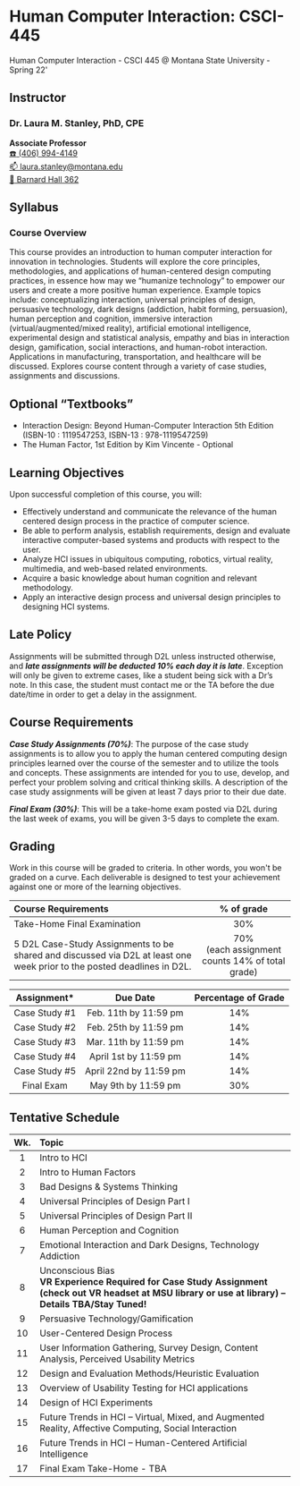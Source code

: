 # Human Computer Interaction: CSCI-445

Human Computer Interaction - CSCI 445 @ Montana State University - Spring 22'

## Instructor

### Dr. Laura M. Stanley, PhD, CPE
**Associate Professor**<br>
[:phone: (406) 994-4149](tel:4069944149)<br>
[:mailbox: laura.stanley@montana.edu](mailto:laura.stanley@montana.edu)<br>
[:round_pushpin: Barnard Hall 362](https://www.montana.edu/calendar/locations.php?building=3)<br>

## Syllabus

### Course Overview

This course provides an introduction to human computer interaction for innovation in
technologies. Students will explore the core principles, methodologies, and applications of human-centered design
computing practices, in essence how may we “humanize technology” to empower our users and create a more
positive human experience. Example topics include: conceptualizing interaction, universal principles of design,
persuasive technology, dark designs (addiction, habit forming, persuasion), human perception and cognition,
immersive interaction (virtual/augmented/mixed reality), artificial emotional intelligence, experimental design and
statistical analysis, empathy and bias in interaction design, gamification, social interactions, and human-robot
interaction. Applications in manufacturing, transportation, and healthcare will be discussed. Explores course content
through a variety of case studies, assignments and discussions.

## Optional “Textbooks”

- Interaction Design: Beyond Human-Computer Interaction 5th Edition (ISBN-10 : 1119547253, ISBN-13 : 978-1119547259)
- The Human Factor, 1st Edition by Kim Vincente - Optional

## Learning Objectives

Upon successful completion of this course, you will:

- Effectively understand and communicate the relevance of the human centered design process in the practice of computer science.
- Be able to perform analysis, establish requirements, design and evaluate interactive computer-based systems and products with respect to the user.
- Analyze HCI issues in ubiquitous computing, robotics, virtual reality, multimedia, and web-based related environments.
- Acquire a basic knowledge about human cognition and relevant methodology.
- Apply an interactive design process and universal design principles to designing HCI systems.

## Late Policy

Assignments will be submitted through D2L unless instructed otherwise, and ***late assignments will be deducted 10% each day it is late***. Exception will only be given to extreme cases, like a student being sick with a Dr’s note. In this case, the student must contact me or the TA before the due date/time in order to get a delay in the assignment.

## Course Requirements

***Case Study Assignments (70%)***: The purpose of the case study assignments is to allow you to apply the human centered computing design principles learned over the course of the semester and to utilize the tools and concepts. These assignments are intended for you to use, develop, and perfect your problem solving and critical thinking skills. A description of the case study assignments will be given at least 7 days prior to their due date.

***Final Exam (30%)***: This will be a take-home exam posted via D2L during the last week of exams, you will be given 3-5 days to complete the exam.

## Grading

Work in this course will be graded to criteria. In other words, you won't be graded on a curve. Each deliverable is designed to test your achievement against one or more of the learning objectives.

| Course Requirements | % of grade |
| :-- | :--: |
| Take-Home Final Examination | 30% |
| 5 D2L Case-Study Assignments to be shared and discussed via D2L at least one week prior to the posted deadlines in D2L. | 70% <br> (each assignment counts 14% of total grade) |


| Assignment* | Due Date | Percentage of Grade |
| :--: | :--: | :--: |
| Case Study #1 | Feb. 11th by 11:59 pm | 14% |
| Case Study #2 | Feb. 25th by 11:59 pm | 14% |
| Case Study #3 | Mar. 11th by 11:59 pm | 14% |
| Case Study #4 | April 1st by 11:59 pm | 14% |
| Case Study #5 | April 22nd by 11:59 pm | 14% |
| Final Exam | May 9th by 11:59 pm | 30% |

## Tentative Schedule

| Wk. | Topic |
| :--: | :-- |
| 1 | Intro to HCI |
| 2 | Intro to Human Factors |
| 3 | Bad Designs & Systems Thinking |
| 4 | Universal Principles of Design Part I |
| 5 | Universal Principles of Design Part II |
| 6 | Human Perception and Cognition |
| 7 | Emotional Interaction and Dark Designs, Technology Addiction |
| 8 | Unconscious Bias<br>**VR Experience Required for Case Study Assignment (check out VR headset at MSU library or use at library) – Details TBA/Stay Tuned!** |
| 9 | Persuasive Technology/Gamification |
| 10 | User-Centered Design Process |
| 11 | User Information Gathering, Survey Design, Content Analysis, Perceived Usability Metrics |
| 12 | Design and Evaluation Methods/Heuristic Evaluation |
| 13 | Overview of Usability Testing for HCI applications |
| 14 | Design of HCI Experiments |
| 15 | Future Trends in HCI – Virtual, Mixed, and Augmented Reality, Affective Computing, Social Interaction |
| 16 | Future Trends in HCI – Human-Centered Artificial Intelligence |
| 17 | Final Exam Take-Home - TBA |

